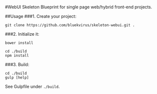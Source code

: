 #WebUI Skeleton
Blueprint for single page web/hybrid front-end projects.

##Usage
###1. Create your project:
```
git clone https://github.com/bluekvirus/skeleton-webui.git .
```

###2. Initialize it:
```
bower install

cd ./build
npm install
```

###3. Build:
```
cd ./build
gulp [help]
```
See Gulpfile under `./build`.

